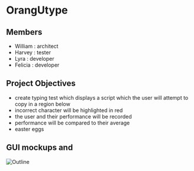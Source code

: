 # OrangUtype

## Members
* William : architect
* Harvey : tester
* Lyra : developer
* Felicia : developer
  
## Project Objectives 
* create typing test which displays a script which the user will attempt to copy in a region below
* incorrect character will be highlighted in red
* the user and their performance will be recorded
* performance will be compared to their average
* easter eggs

## GUI mockups and  
![Outline](https://github.com/william-Silver-droid/Orangutype/blob/main/images/Untitled_Artwork.jpg)
